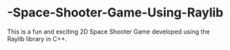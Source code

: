 # -Space-Shooter-Game-Using-Raylib
This is a fun and exciting 2D Space Shooter Game developed using the Raylib library in C++.
